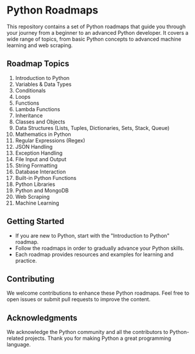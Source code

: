 # Python Roadmaps

This repository contains a set of Python roadmaps that guide you through your journey from a beginner to an advanced Python developer. It covers a wide range of topics, from basic Python concepts to advanced machine learning and web scraping.

## Roadmap Topics

1. Introduction to Python
2. Variables & Data Types
3. Conditionals
4. Loops
5. Functions
6. Lambda Functions
7. Inheritance
8. Classes and Objects
9. Data Structures (Lists, Tuples, Dictionaries, Sets, Stack, Queue)
10. Mathematics in Python
11. Regular Expressions (Regex)
12. JSON Handling
13. Exception Handling
14. File Input and Output
15. String Formatting
16. Database Interaction
17. Built-in Python Functions
18. Python Libraries
19. Python and MongoDB
20. Web Scraping
21. Machine Learning

## Getting Started

- If you are new to Python, start with the "Introduction to Python" roadmap.
- Follow the roadmaps in order to gradually advance your Python skills.
- Each roadmap provides resources and examples for learning and practice.

## Contributing

We welcome contributions to enhance these Python roadmaps. Feel free to open issues or submit pull requests to improve the content.


## Acknowledgments

We acknowledge the Python community and all the contributors to Python-related projects. Thank you for making Python a great programming language.

